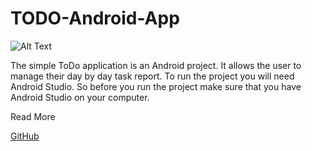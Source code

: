 # TODO-Android-App
![Alt Text](https://1.bp.blogspot.com/-JUIuU9hA6xE/XuB12472Y3I/AAAAAAAARMU/J37CQtVAoUE5Pd18t2PVrtsnjgpVe9JPgCK4BGAsYHg/s320/dribbble_shot_hd_4x.png)

The simple ToDo application is an Android project. It allows the user to manage their day by day task report. 
To run the project you will need Android Studio. 
So before you run the project make sure that you have Android Studio on your computer.

Read More

[GitHub](https://www.androhive.online/2020/06/SIMPLE%20TODO%20APPLICATION%20IN%20ANDROID%20WITH%20SOURCE%20CODE.html)

